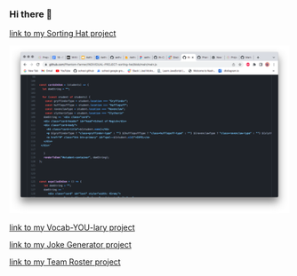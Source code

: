 ### Hi there 👋

[link to my Sorting Hat project](https://github.com/Phantom-Farmer/INDIVIDUAL-PROJECT-sorting-hat)

<img src="images/Sorting-Hat-image.png" alt="sort" title="Sorting-Hat-image">

[link to my Vocab-YOU-lary project](https://github.com/Phantom-Farmer/INDIVIDUAL-ASSIGNMENT-vocab-YOU-lary)

[link to my Joke Generator project](https://github.com/Phantom-Farmer/LAB-joke-generator-react)

[link to my Team Roster project](https://github.com/Phantom-Farmer/team-roster)

<!--
**Phantom-Farmer/Phantom-Farmer** is a ✨ _special_ ✨ repository because its `README.md` (this file) appears on your GitHub profile.

Here are some ideas to get you started:

- 🔭 I’m currently working on ...
- 🌱 I’m currently learning ...
- 👯 I’m looking to collaborate on ...
- 🤔 I’m looking for help with ...
- 💬 Ask me about ...
- 📫 How to reach me: ...
- 😄 Pronouns: ...
- ⚡ Fun fact: ...
-->

